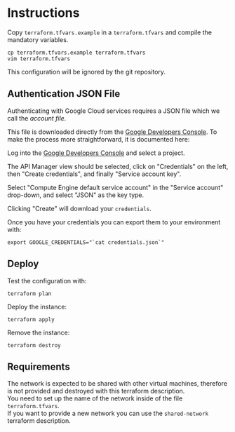 
# Instructions

Copy `terraform.tfvars.example` in a `terraform.tfvars` and compile the mandatory variables.

    cp terraform.tfvars.example terraform.tfvars
    vim terraform.tfvars

This configuration will be ignored by the git repository.

## Authentication JSON File

Authenticating with Google Cloud services requires a JSON file which we call the *account file*.

This file is downloaded directly from the [Google Developers Console](https://console.developers.google.com/). To make the process more straightforward, it is documented here:

Log into the [Google Developers Console](https://console.developers.google.com/) and select a project.

The API Manager view should be selected, click on "Credentials" on the left, then "Create credentials", and finally "Service account key".

Select "Compute Engine default service account" in the "Service account" drop-down, and select "JSON" as the key type.

Clicking "Create" will download your `credentials`.

Once you have your credentials you can export them to your environment with:

    export GOOGLE_CREDENTIALS="`cat credentials.json`"

## Deploy 

Test the configuration with:

    terraform plan

Deploy the instance:

    terraform apply

Remove the instance:

    terraform destroy

## Requirements

The network is expected to be shared with other virtual machines, therefore is not provided and destroyed with this terraform description.  
You need to set up the name of the network inside of the file `terraform.tfvars`.  
If you want to provide a new network you can use the `shared-network` terraform description.
